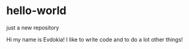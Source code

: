# hello-world
just a new repository

Hi my name is Evdokia!
I like to write code and to do a lot other things!
